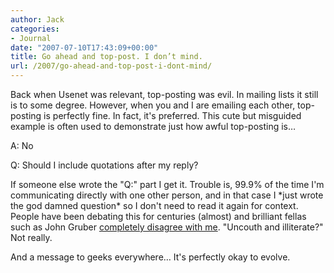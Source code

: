```yaml
---
author: Jack
categories:
- Journal
date: "2007-07-10T17:43:09+00:00"
title: Go ahead and top-post. I don’t mind.
url: /2007/go-ahead-and-top-post-i-dont-mind/
---
```


Back when Usenet was relevant, top-posting was evil. In mailing lists it still is to some degree. However, when you and I are emailing each other, top-posting is perfectly fine. In fact, it's preferred. This cute but misguided example is often used to demonstrate just how awful top-posting is&#8230; 

A: No 

Q: Should I include quotations after my reply? 

If someone else wrote the "Q:" part I get it. Trouble is, 99.9% of the time I'm communicating directly with one other person, and in that case I \*just wrote the god damned question\* so I don't need to read it again for context. People have been debating this for centuries (almost) and brilliant fellas such as John Gruber [completely disagree with me][1]. "Uncouth and illiterate?" Not really. 

And a message to geeks everywhere&#8230; It's perfectly okay to evolve.

 [1]: http://daringfireball.net/2007/07/non_top_posting_scripts